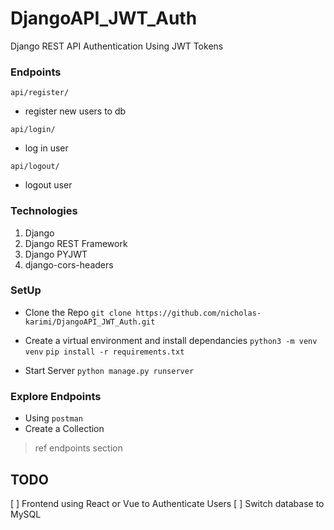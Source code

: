 # DjangoAPI_JWT_Auth
Django REST API Authentication Using JWT Tokens

### Endpoints

`api/register/`
- register new users to db

`api/login/`
- log in user

`api/logout/`
- logout user

### Technologies
1. Django
2. Django REST Framework
3. Django PYJWT
4. django-cors-headers


### SetUp
- Clone the Repo
`git clone https://github.com/nicholas-karimi/DjangoAPI_JWT_Auth.git`

- Create a virtual environment and install dependancies
` python3 -m venv venv `
` pip install -r requirements.txt `

- Start Server
` python manage.py runserver `

### Explore Endpoints
- Using `postman`
- Create a Collection
> ref endpoints section

## TODO
[ ] Frontend using React or Vue to Authenticate Users
[ ] Switch database to MySQL 
